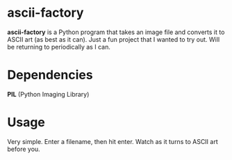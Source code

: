 ascii-factory
=============

**ascii-factory** is a Python program that takes an image file and converts it to ASCII art (as best as it can). Just a fun project that I wanted to try out. Will be returning to periodically as I can.

Dependencies
============

**PIL** (Python Imaging Library)

Usage
=====

Very simple. Enter a filename, then hit enter. Watch as it turns to ASCII art before you.
